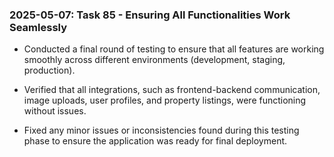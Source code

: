 ### 2025-05-07: Task 85 - Ensuring All Functionalities Work Seamlessly

* Conducted a final round of testing to ensure that all features are working smoothly across different environments (development, staging, production).

* Verified that all integrations, such as frontend-backend communication, image uploads, user profiles, and property listings, were functioning without issues.

* Fixed any minor issues or inconsistencies found during this testing phase to ensure the application was ready for final deployment.